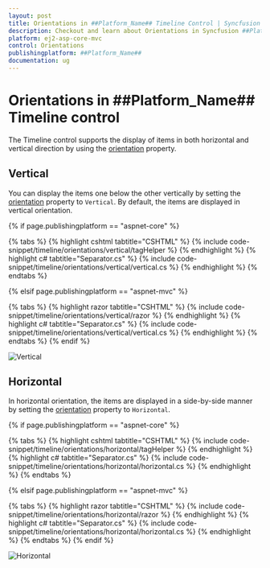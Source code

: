 ```yaml
---
layout: post
title: Orientations in ##Platform_Name## Timeline Control | Syncfusion
description: Checkout and learn about Orientations in Syncfusion ##Platform_Name## Timeline control of Syncfusion Essential JS 2 and more.
platform: ej2-asp-core-mvc
control: Orientations
publishingplatform: ##Platform_Name##
documentation: ug
---
```


# Orientations in ##Platform_Name## Timeline control

The Timeline control supports the display of items in both horizontal and vertical direction by using the [orientation](https://help.syncfusion.com/cr/aspnetmvc-js2/Syncfusion.EJ2.Layouts.Timeline.html#Syncfusion_EJ2_Layouts_Timeline_Orientation) property.

## Vertical

You can display the items one below the other vertically by setting the [orientation](https://help.syncfusion.com/cr/aspnetmvc-js2/Syncfusion.EJ2.Layouts.Timeline.html#Syncfusion_EJ2_Layouts_Timeline_Orientation) property to `Vertical`. By default, the items are displayed in vertical orientation.

{% if page.publishingplatform == "aspnet-core" %}

{% tabs %}
{% highlight cshtml tabtitle="CSHTML" %}
{% include code-snippet/timeline/orientations/vertical/tagHelper %}
{% endhighlight %}
{% highlight c# tabtitle="Separator.cs" %}
{% include code-snippet/timeline/orientations/vertical/vertical.cs %}
{% endhighlight %}
{% endtabs %}

{% elsif page.publishingplatform == "aspnet-mvc" %}

{% tabs %}
{% highlight razor tabtitle="CSHTML" %}
{% include code-snippet/timeline/orientations/vertical/razor %}
{% endhighlight %}
{% highlight c# tabtitle="Separator.cs" %}
{% include code-snippet/timeline/orientations/vertical/vertical.cs %}
{% endhighlight %}
{% endtabs %}
{% endif %}

![Vertical](images/vertical.png)

## Horizontal

In horizontal orientation, the items are displayed in a side-by-side manner by setting the [orientation](https://help.syncfusion.com/cr/aspnetmvc-js2/Syncfusion.EJ2.Layouts.Timeline.html#Syncfusion_EJ2_Layouts_Timeline_Orientation) property to `Horizontal`.

{% if page.publishingplatform == "aspnet-core" %}

{% tabs %}
{% highlight cshtml tabtitle="CSHTML" %}
{% include code-snippet/timeline/orientations/horizontal/tagHelper %}
{% endhighlight %}
{% highlight c# tabtitle="Separator.cs" %}
{% include code-snippet/timeline/orientations/horizontal/horizontal.cs %}
{% endhighlight %}
{% endtabs %}

{% elsif page.publishingplatform == "aspnet-mvc" %}

{% tabs %}
{% highlight razor tabtitle="CSHTML" %}
{% include code-snippet/timeline/orientations/horizontal/razor %}
{% endhighlight %}
{% highlight c# tabtitle="Separator.cs" %}
{% include code-snippet/timeline/orientations/horizontal/horizontal.cs %}
{% endhighlight %}
{% endtabs %}
{% endif %}

![Horizontal](images/horizontal.png)
